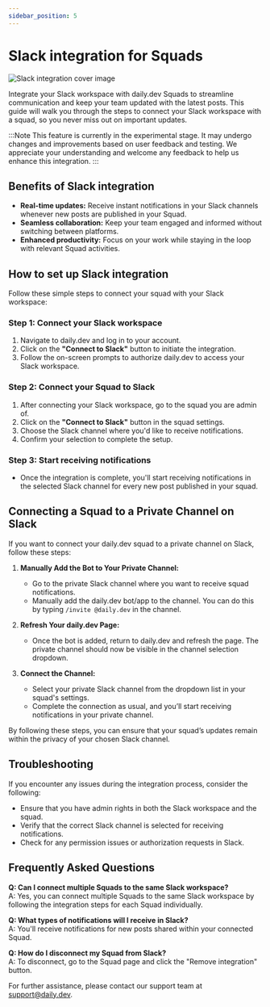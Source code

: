 ```yaml
---
sidebar_position: 5
---
```


# Slack integration for Squads

![Slack integration cover image](https://daily-now-res.cloudinary.com/image/upload/v1723031786/docs/Slack_integration.png)

Integrate your Slack workspace with daily.dev Squads to streamline communication and keep your team updated with the latest posts. This guide will walk you through the steps to connect your Slack workspace with a squad, so you never miss out on important updates.

:::Note
This feature is currently in the experimental stage. It may undergo changes and improvements based on user feedback and testing. We appreciate your understanding and welcome any feedback to help us enhance this integration.
:::

## Benefits of Slack integration

- **Real-time updates:** Receive instant notifications in your Slack channels whenever new posts are published in your Squad.
- **Seamless collaboration:** Keep your team engaged and informed without switching between platforms.
- **Enhanced productivity:** Focus on your work while staying in the loop with relevant Squad activities.

## How to set up Slack integration

Follow these simple steps to connect your squad with your Slack workspace:

### Step 1: Connect your Slack workspace

1. Navigate to daily.dev and log in to your account.
2. Click on the **"Connect to Slack"** button to initiate the integration.
3. Follow the on-screen prompts to authorize daily.dev to access your Slack workspace.

### Step 2: Connect your Squad to Slack

1. After connecting your Slack workspace, go to the squad you are admin of.
2. Click on the **"Connect to Slack"** button in the squad settings.
3. Choose the Slack channel where you'd like to receive notifications.
4. Confirm your selection to complete the setup.

### Step 3: Start receiving notifications

- Once the integration is complete, you'll start receiving notifications in the selected Slack channel for every new post published in your squad.

## Connecting a Squad to a Private Channel on Slack

If you want to connect your daily.dev squad to a private channel on Slack, follow these steps:

1. **Manually Add the Bot to Your Private Channel:**
   - Go to the private Slack channel where you want to receive squad notifications.
   - Manually add the daily.dev bot/app to the channel. You can do this by typing `/invite @daily.dev` in the channel.

2. **Refresh Your daily.dev Page:**
   - Once the bot is added, return to daily.dev and refresh the page. The private channel should now be visible in the channel selection dropdown.

3. **Connect the Channel:**
   - Select your private Slack channel from the dropdown list in your squad's settings.
   - Complete the connection as usual, and you’ll start receiving notifications in your private channel.

By following these steps, you can ensure that your squad’s updates remain within the privacy of your chosen Slack channel.

## Troubleshooting

If you encounter any issues during the integration process, consider the following:

- Ensure that you have admin rights in both the Slack workspace and the squad.
- Verify that the correct Slack channel is selected for receiving notifications.
- Check for any permission issues or authorization requests in Slack.

## Frequently Asked Questions

**Q: Can I connect multiple Squads to the same Slack workspace?**  
A: Yes, you can connect multiple Squads to the same Slack workspace by following the integration steps for each Squad individually.

**Q: What types of notifications will I receive in Slack?**  
A: You'll receive notifications for new posts shared within your connected Squad.

**Q: How do I disconnect my Squad from Slack?**  
A: To disconnect, go to the Squad page and click the "Remove integration" button.

For further assistance, please contact our support team at [support@daily.dev](mailto:support@daily.dev).